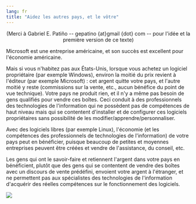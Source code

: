 ```yaml
---
lang: fr
title: "Aidez les autres pays, et le vôtre"
---
```


<center>(Merci à Gabriel E. Patiño -- gepatino {at}gmail {dot} com -- 
pour l'idée et la première version de ce texte) </center>

Microsoft est une entreprise américaine, et son succès est
excellent pour l'économie américaine.

Mais si vous n'habitez pas aux États-Unis, lorsque vous achetez un
logiciel propriétaire (par exemple Windows), environ la moitié du prix
revient à l'éditeur (par exemple Microsoft) : cet argent quitte votre
pays, et l'autre moitié y reste (commissions sur la vente, etc., aucun
bénéfice du point de vue technique). Votre pays ne produit rien, et il
n'y a même pas besoin de gens qualifiés pour vendre ces boîtes. Ceci
conduit à des professionnels des technologies de l'information qui ne
possèdent pas de compétences de haut niveau mais qui se contentent 
d'installer et de configurer ces logiciels propriétaires sans possibilité
de les modifier/apprendre/personnaliser.

Avec des logiciels libres (par exemple Linux), l'économie (et les
compétences des professionnels de technologies de l'information) de
votre pays peut en bénéficier, puisque beaucoup de petites et moyennes
entreprises peuvent être créées et vendre de l'assistance, du conseil,
etc.

Les gens qui ont le savoir-faire et retiennent l'argent dans votre pays
en bénéficient, plutôt que des gens qui se contentent de vendre des boîtes
avec un discours de vente prédéfini, envoient votre argent à l'étranger, et
ne permettent pas aux spécialistes des technologies de l'information
d'acquérir des réelles compétences sur le fonctionnement des logiciels.

<img src="Images/earth.png" />




